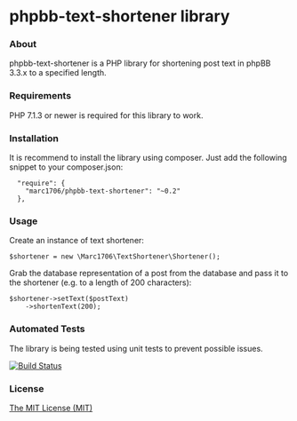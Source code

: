 # phpbb-text-shortener library

### About

phpbb-text-shortener is a PHP library for shortening post text in phpBB 3.3.x to a specified length.

### Requirements

PHP 7.1.3 or newer is required for this library to work.

### Installation

It is recommend to install the library using composer.
Just add the following snippet to your composer.json:
```
  "require": {
    "marc1706/phpbb-text-shortener": "~0.2"
  },
```

### Usage

Create an instance of text shortener:
```injectablephp
$shortener = new \Marc1706\TextShortener\Shortener();
```

Grab the database representation of a post from the database and pass it to the shortener (e.g. to a length of 200 characters):
```injectablephp
$shortener->setText($postText)
	->shortenText(200);
```

### Automated Tests

The library is being tested using unit tests to prevent possible issues.

[![Build Status](https://github.com/marc1706/phpbb-text-shortener/actions/workflows/main.yml/badge.svg)](https://github.com/marc1706/phpbb-text-shortener/actions/workflows/main.yml)

### License

[The MIT License (MIT)](http://opensource.org/licenses/MIT)
